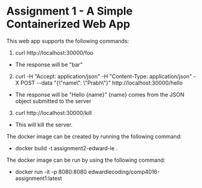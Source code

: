 # Assignment 1 - A Simple Containerized Web App

This web app supports the following commands:

1. curl http://localhost:30000/foo
* The response will be "bar"

2. curl -H "Accept: application/json" -H "Content-Type: application/json" -X POST --data "{\\"name\\": \\"Prabh\\"}" http://localhost:30000/hello  
* The response will be "Hello {name}" {name} comes from the JSON object submitted to the server

3. curl http://localhost:30000/kill
* This will kill the server.

The docker image can be created by running the following command:
* docker build -t assignment2-edward-le .

The docker image can be run by using the following command:
* docker run -it -p 8080:8080 edwardlecoding/comp4016-assignment1:latest